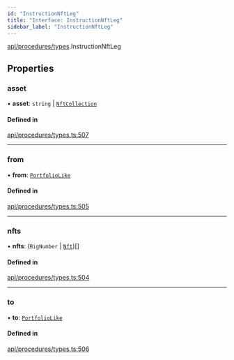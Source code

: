```yaml
---
id: "InstructionNftLeg"
title: "Interface: InstructionNftLeg"
sidebar_label: "InstructionNftLeg"
---
```


[api/procedures/types](../../../../../modules/API/Procedures/Types/Types.md).InstructionNftLeg

## Properties

### asset

• **asset**: `string` \| [`NftCollection`](../../../../../classes/API/Entities/Asset/NonFungible/NftCollection/NftCollection.md)

#### Defined in

[api/procedures/types.ts:507](https://github.com/PolymeshAssociation/polymesh-sdk/blob/b6f9fb883/src/api/procedures/types.ts#L507)

___

### from

• **from**: [`PortfolioLike`](../../../../../modules/Types/Types.md#portfoliolike)

#### Defined in

[api/procedures/types.ts:505](https://github.com/PolymeshAssociation/polymesh-sdk/blob/b6f9fb883/src/api/procedures/types.ts#L505)

___

### nfts

• **nfts**: (`BigNumber` \| [`Nft`](../../../../../classes/API/Entities/Asset/NonFungible/Nft/Nft.md))[]

#### Defined in

[api/procedures/types.ts:504](https://github.com/PolymeshAssociation/polymesh-sdk/blob/b6f9fb883/src/api/procedures/types.ts#L504)

___

### to

• **to**: [`PortfolioLike`](../../../../../modules/Types/Types.md#portfoliolike)

#### Defined in

[api/procedures/types.ts:506](https://github.com/PolymeshAssociation/polymesh-sdk/blob/b6f9fb883/src/api/procedures/types.ts#L506)

